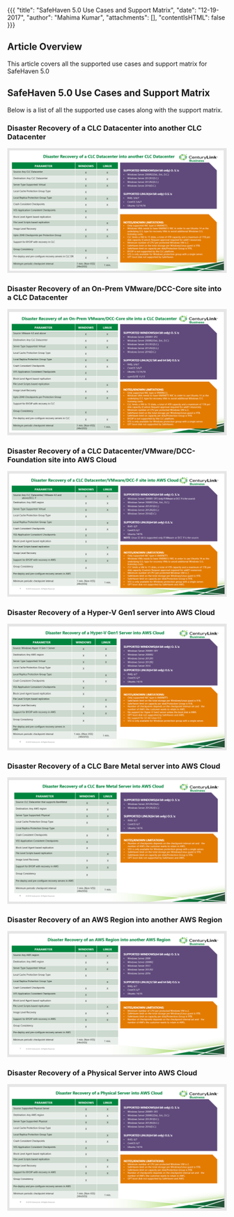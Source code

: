 {{{
  "title": "SafeHaven 5.0 Use Cases and Support Matrix",
  "date": "12-19-2017",
  "author": "Mahima Kumar",
  "attachments": [],
  "contentIsHTML": false
}}}

## Article Overview
This article covers all the supported use cases and support matrix for SafeHaven 5.0

## SafeHaven 5.0 Use Cases and Support Matrix
Below is a list of all the supported use cases along with the support matrix.

### Disaster Recovery of a CLC Datacenter into another CLC Datacenter
![Upgrade](../../images/SH5.0/SafeHaven-5.0-Use-Cases-and-Support-Matrix/Disaster-Recovery-of-a-CLC-Datacenter-into-another-CLC-Datacenter.PNG)

### Disaster Recovery of an On-Prem VMware/DCC-Core site into a CLC Datacenter
![Upgrade](../../images/SH5.0/SafeHaven-5.0-Use-Cases-and-Support-Matrix/Disaster-Recovery-of-an-On-Prem-VMware-OR-a-DCC-Core-site-into-a-CLC-Datacenter.PNG)

### Disaster Recovery of a CLC Datacenter/VMware/DCC-Foundation site into AWS Cloud
![Upgrade](../../images/SH5.0/SafeHaven-5.0-Use-Cases-and-Support-Matrix/Disaster-Recovery-of-a-CLC-Datacenter-OR-VMware-OR-DCC-Foundation-site-into-AWS-Cloud.PNG)

### Disaster Recovery of a Hyper-V Gen1 server into AWS Cloud
![Upgrade](../../images/SH5.0/SafeHaven-5.0-Use-Cases-and-Support-Matrix/Disaster-Recovery-of-a-Hyper-V-Gen1-server-into-AWS-Cloud.PNG)

### Disaster Recovery of a CLC Bare Metal server into AWS Cloud
![Upgrade](../../images/SH5.0/SafeHaven-5.0-Use-Cases-and-Support-Matrix/Disaster-Recovery-of-a-CLC-Bare-Metal-server-into-AWS-Cloud.PNG)

### Disaster Recovery of an AWS Region into another AWS Region
![Upgrade](../../images/SH5.0/SafeHaven-5.0-Use-Cases-and-Support-Matrix/Disaster-Recovery-of-an-AWS-Region-into-another-AWS-Region.PNG)

### Disaster Recovery of a Physical Server into AWS Cloud
![Upgrade](../../images/SH5.0/SafeHaven-5.0-Use-Cases-and-Support-Matrix/Disaster-Recovery-of-a-Physical-Server-into-AWS-Cloud.PNG)
